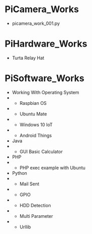 # PiCamera_Works
- picamera_work_001.py
# PiHardware_Works
- Turta Relay Hat
# PiSoftware_Works
- Working With Operating System
- - Raspbian OS
- - Ubuntu Mate
- - Windows 10 IoT
- - Android Things
- Java
- - GUI Basic Calculator
- PHP
- - PHP exec example with Ubuntu
- Python
- - Mail Sent
- - GPIO
- - HDD Detection
- - Multi Parameter
- - Urllib

